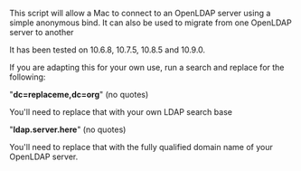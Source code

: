 This script will allow a Mac to connect to an OpenLDAP server using a simple anonymous bind. It can also be used to migrate from one OpenLDAP server to another


It has been tested on 10.6.8, 10.7.5, 10.8.5 and 10.9.0.


If you are adapting this for your own use, run a search and replace for the following:

"**dc=replaceme,dc=org**" (no quotes)

You'll need to replace that with your own LDAP search base

"**ldap.server.here**" (no quotes)

You'll need to replace that with the fully qualified domain name of your OpenLDAP server.
